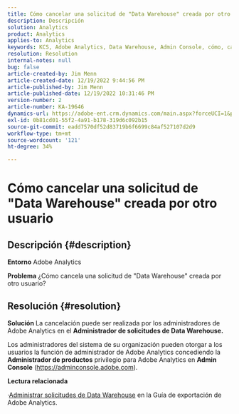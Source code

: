 ```yaml
---
title: Cómo cancelar una solicitud de "Data Warehouse" creada por otro usuario
description: Descripción
solution: Analytics
product: Analytics
applies-to: Analytics
keywords: KCS, Adobe Analytics, Data Warehouse, Admin Console, cómo, cancelar, solicitar, otro usuario, Administrador de solicitudes de Data Warehouse
resolution: Resolution
internal-notes: null
bug: false
article-created-by: Jim Menn
article-created-date: 12/19/2022 9:44:56 PM
article-published-by: Jim Menn
article-published-date: 12/19/2022 10:31:46 PM
version-number: 2
article-number: KA-19646
dynamics-url: https://adobe-ent.crm.dynamics.com/main.aspx?forceUCI=1&pagetype=entityrecord&etn=knowledgearticle&id=475e715c-e67f-ed11-81ac-6045bd006704
exl-id: 0b81cd01-55f2-4a91-b178-319d6c092b15
source-git-commit: eadd7570df52d83719b6f6699c84af527107d2d9
workflow-type: tm+mt
source-wordcount: '121'
ht-degree: 34%

---
```


# Cómo cancelar una solicitud de &quot;Data Warehouse&quot; creada por otro usuario

## Descripción {#description}


<b>Entorno</b>
Adobe Analytics

<b>Problema</b>
¿Cómo cancela una solicitud de &quot;Data Warehouse&quot; creada por otro usuario?


## Resolución {#resolution}


<b>Solución</b>
La cancelación puede ser realizada por los administradores de Adobe Analytics en el <b>Administrador de solicitudes de Data Warehouse.</b>

Los administradores del sistema de su organización pueden otorgar a los usuarios la función de administrador de Adobe Analytics concediendo la <b>Administrador de productos</b> privilegio para Adobe Analytics en <b>Admin Console</b> (https://adminconsole.adobe.com).

<b>Lectura relacionada</b>

·[Administrar solicitudes de Data Warehouse](https://experienceleague.adobe.com/docs/analytics/export/data-warehouse/data-warehouse-requests-manage.html?lang=es) en la Guía de exportación de Adobe Analytics.
